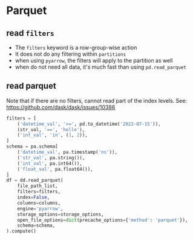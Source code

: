 # Parquet

## read `filters`
- The `filters` keyword is a row-group-wise action
- It does not do any filtering within `partitions`
- when using `pyarrow`, the filters will apply to the partition as well
- when do not need all data, it's much fast than using `pd.read_parquet`

## read parquet
Note that if there are no filters, cannot read part of the index levels. See: https://github.com/dask/dask/issues/10386
```py
filters = [
    ('datetime_val', '>=', pd.to_datetime('2023-07-15')),
    (str_val, '==', 'hello'),
    ('int_val', 'in', (1, 2)),
]
schema = pa.schema[
    ('datetime_val', pa.timestamp('ns')),
    ('str_val', pa.string()),
    ('int_val', pa.int64()),
    ('float_val', pa.float64()),
]        
df = dd.read_parquet(
    file_path_list,
    filters=filters,
    index=False,
    columns=columns,
    engine='pyarrow',
    storage_options=storage_options,
    open_file_options=dict(precache_options={'method': 'parquet'}),
    schema=schema,
).compute()
```
